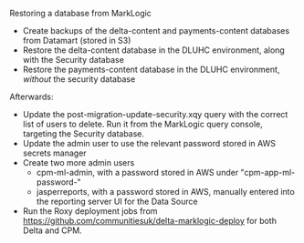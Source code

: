 Restoring a database from MarkLogic
* Create backups of the delta-content and payments-content databases from Datamart (stored in S3)
* Restore the delta-content database in the DLUHC environment, along with the Security database
* Restore the payments-content database in the DLUHC environment, *without* the security database

Afterwards:

* Update the post-migration-update-security.xqy query with the correct list of users to delete. Run it from the MarkLogic query console, targeting the Security database.
* Update the admin user to use the relevant password stored in AWS secrets manager
* Create two more admin users
  * cpm-ml-admin, with a password stored in AWS under "cpm-app-ml-password-<env>"
  * jasperreports, with a password stored in AWS, manually entered into the reporting server UI for the Data Source 
* Run the Roxy deployment jobs from https://github.com/communitiesuk/delta-marklogic-deploy for both Delta and CPM.

